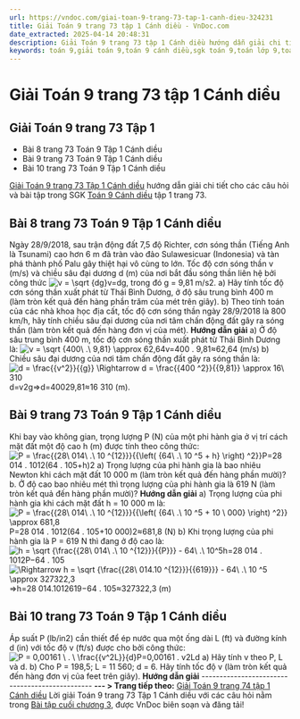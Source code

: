 ```yaml
---
url: https://vndoc.com/giai-toan-9-trang-73-tap-1-canh-dieu-324231
title: Giải Toán 9 trang 73 tập 1 Cánh diều - VnDoc.com
date_extracted: 2025-04-14 20:48:31
description: Giải Toán 9 trang 73 tập 1 Cánh diều hướng dẫn giải chi tiết các câu hỏi và bài tập trong SGK Toán 9 Cánh diều tập 1.
keywords: toán 9,giải toán 9,toán 9 cánh diều,sgk toán 9,toán lớp 9,toán lớp 9 cánh diều,sgk toán 9 cánh diều,toán 9 ctst,giải sgk toán 9 cánh diều,toán 9 cánh diều tập 1,toán 9 cánh diều tập 2,giải bài tập toán 9 cánh diều,toán 9 tập 2 cánh diều,Bài tập cuối chương 3,Giải Toán 9 Cánh diều tập 1 trang 72,Giải Toán 9 Cánh diều tập 1 trang 73,toán 9 trang 73,giải toán 9 trang 73,toán 9 trang 73 cánh diều
---
```


# Giải Toán 9 trang 73 tập 1 Cánh diều
## **Giải Toán 9 trang 73 Tập 1**
  * Bài 8 trang 73 Toán 9 Tập 1 Cánh diều
  * Bài 9 trang 73 Toán 9 Tập 1 Cánh diều
  * Bài 10 trang 73 Toán 9 Tập 1 Cánh diều

[Giải Toán 9 trang 73 Tập 1 Cánh diều](<https://vndoc.com/giai-toan-9-trang-73-tap-1-canh-dieu-324231>) hướng dẫn giải chi tiết cho các câu hỏi và bài tập trong SGK [Toán 9 Cánh diều](<https://vndoc.com/toan-9-canh-dieu>) tập 1 trang 73.
## **Bài 8 trang 73 Toán 9 Tập 1 Cánh diều**
Ngày 28/9/2018, sau trận động đất 7,5 độ Richter, cơn sóng thần \(Tiếng Anh là Tsunami\) cao hơn 6 m đã tràn vào đảo Sulawesicuar \(Indonesia\) và tàn phá thành phố Palu gây thiệt hại vô cùng to lớn. Tốc độ cơn sóng thần v \(m/s\) và chiều sâu đại dương d \(m\) của nơi bắt đầu sóng thần liên hệ bởi công thức ![v = \\sqrt {dg}](https://i.vdoc.vn/data/image/blank.png)v=dg, trong đó g = 9,81 m/s2.
a\) Hãy tính tốc độ cơn sóng thần xuất phát từ Thái Bình Dương, ở độ sâu trung bình 400 m \(làm tròn kết quả đến hàng phần trăm của mét trên giây\).
b\) Theo tính toán của các nhà khoa học địa cất, tốc độ cơn sóng thần ngày 28/9/2018 là 800 km/h, hãy tính chiều sâu đại dương của nơi tâm chấn động đất gây ra sóng thần \(làm tròn kết quả đến hàng đơn vị của mét\).
**Hướng dẫn giải**
a\) Ở độ sâu trung bình 400 m, tốc độ cơn sóng thần xuất phát từ Thái Bình Dương là:
![v = \\sqrt {400\\ .\\ 9,81}  \\approx 62,64](https://i.vdoc.vn/data/image/blank.png)v=400 . 9,81≈62,64 \(m/s\)
b\) Chiều sâu đại dương của nơi tâm chấn động đất gây ra sóng thần là:
![d = \\frac{{v^2}}{{g}} \\Rightarrow d = \\frac{{400 ^2}}{{9,81}} \\approx 16\\ 310](https://i.vdoc.vn/data/image/blank.png)d=v2g⇒d=40029,81≈16 310 \(m\).
## **Bài 9 trang 73 Toán 9 Tập 1 Cánh diều**
Khi bay vào không gian, trọng lượng P \(N\) của một phi hành gia ở vị trí cách mặt đất một độ cao h \(m\) được tính theo công thức:
![P = \\frac{{28\\ 014\\ .\\ 10 ^{12}}}{{\\left\( {64\\ .\\ 10 ^5 + h} \\right\) ^2}}](https://i.vdoc.vn/data/image/blank.png)P=28 014 . 1012\(64 . 105+h\)2
a\) Trọng lượng của phi hành gia là bao nhiêu Newton khi cách mặt đất 10 000 m \(làm tròn kết quả đến hàng phần mười\)?
b. Ở độ cao bao nhiêu mét thì trọng lượng của phi hành gia là 619 N \(làm tròn kết quả đến hàng phần mười\)?
**Hướng dẫn giải**
a\) Trọng lượng của phi hành gia khi cách mặt đất h = 10 000 m là:
![P = \\frac{{28\\ 014\\ .\\ 10 ^{12}}}{{\\left\( {64\\ .\\ 10 ^5 + 10 \\ 000} \\right\) ^2}} \\approx 681,8](https://i.vdoc.vn/data/image/blank.png)P=28 014 . 1012\(64 . 105+10 000\)2≈681,8 \(N\)
b\) Khi trọng lượng của phi hành gia là P = 619 N thì đang ở độ cao là:
![h = \\sqrt {\\frac{{28\\ 014\\ .\\ 10 ^{12}}}{{P}}}  - 64\\ .\\ 10^5](https://i.vdoc.vn/data/image/blank.png)h=28 014 . 1012P−64 . 105
![\\Rightarrow h = \\sqrt {\\frac{{28\\ 014.10 ^{12}}}{{619}}}  - 64\\ .\\ 10 ^5 \\approx 327322,3](https://i.vdoc.vn/data/image/blank.png)⇒h=28 014.1012619−64 . 105≈327322,3 \(m\)
## **Bài 10 trang 73 Toán 9 Tập 1 Cánh diều**
Áp suất P \(lb/in2\) cần thiết để ép nước qua một ống dài L \(ft\) và đường kính d \(in\) với tốc độ v \(ft/s\) được cho bởi công thức: ![P = 0,00161 \\ . \\ \\frac{{v^2L}}{d}](https://i.vdoc.vn/data/image/blank.png)P=0,00161 . v2Ld
a\) Hãy tính v theo P, L và d.
b\) Cho P = 198,5; L = 11 560; d = 6. Hãy tính tốc độ v \(làm tròn kết quả đến hàng đơn vị của feet trên giây\).
**Hướng dẫn giải**
\-----------------------------------------------
**\--- > Trang tiếp theo:** [Giải Toán 9 trang 74 tập 1 Cánh diều](<https://vndoc.com/giai-toan-9-trang-74-tap-1-canh-dieu-324237>)
Lời giải Toán 9 trang 73 Tập 1 Cánh diều với các câu hỏi nằm trong [Bài tập cuối chương 3](<https://vndoc.com/toan-9-canh-dieu-bai-4-mot-so-phep-bien-doi-can-thuc-bac-hai-cua-bieu-thuc-dai-so-321741>), được VnDoc biên soạn và đăng tải\!
